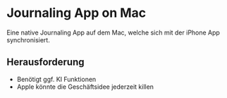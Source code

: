 # Journaling App on Mac

Eine native Journaling App auf dem Mac, welche sich mit der iPhone App synchronisiert.

## Herausforderung

- Benötigt ggf. KI Funktionen
- Apple könnte die Geschäftsidee jederzeit killen
